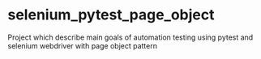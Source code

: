 # selenium_pytest_page_object
Project which describe main goals of automation testing using pytest and selenium webdriver with page object pattern
